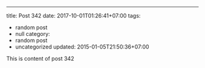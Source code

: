 ---
title: Post 342
date: 2017-10-01T01:26:41+07:00
tags:
  - random post
  - null
category:
  - random post
  - uncategorized
updated: 2015-01-05T21:50:36+07:00

This is content of post 342